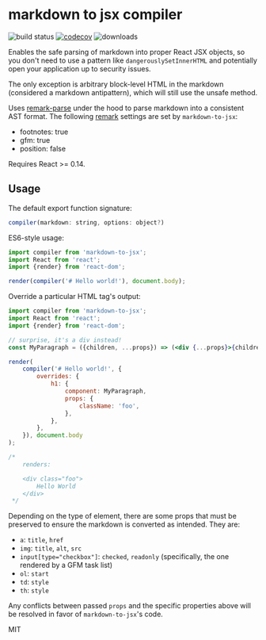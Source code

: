 # markdown to jsx compiler

![build status](https://api.travis-ci.org/yaycmyk/markdown-to-jsx.svg) [![codecov](https://codecov.io/gh/yaycmyk/markdown-to-jsx/branch/master/graph/badge.svg)](https://codecov.io/gh/yaycmyk/markdown-to-jsx) ![downloads](https://img.shields.io/npm/dm/markdown-to-jsx.svg)

Enables the safe parsing of markdown into proper React JSX objects, so you don't need to use a pattern like `dangerouslySetInnerHTML` and potentially open your application up to security issues.

The only exception is arbitrary block-level HTML in the markdown (considered a markdown antipattern), which will still use the unsafe method.

Uses [remark-parse](https://github.com/wooorm/remark-parse) under the hood to parse markdown into a consistent AST format. The following [remark](https://github.com/wooorm/remark) settings are set by `markdown-to-jsx`:

- footnotes: true
- gfm: true
- position: false

Requires React >= 0.14.

## Usage

The default export function signature:

```js
compiler(markdown: string, options: object?)
```

ES6-style usage:

```js
import compiler from 'markdown-to-jsx';
import React from 'react';
import {render} from 'react-dom';

render(compiler('# Hello world!'), document.body);
```

Override a particular HTML tag's output:

```jsx
import compiler from 'markdown-to-jsx';
import React from 'react';
import {render} from 'react-dom';

// surprise, it's a div instead!
const MyParagraph = ({children, ...props}) => (<div {...props}>{children}</div>);

render(
    compiler('# Hello world!', {
        overrides: {
            h1: {
                component: MyParagraph,
                props: {
                    className: 'foo',
                },
            },
        },
    }), document.body
);

/*
    renders:

    <div class="foo">
        Hello World
    </div>
 */
```

Depending on the type of element, there are some props that must be preserved to ensure the markdown is converted as intended. They are:

- `a`: `title`, `href`
- `img`: `title`, `alt`, `src`
- `input[type="checkbox"]`: `checked`, `readonly` (specifically, the one rendered by a GFM task list)
- `ol`: `start`
- `td`: `style`
- `th`: `style`

Any conflicts between passed `props` and the specific properties above will be resolved in favor of `markdown-to-jsx`'s code.

MIT
